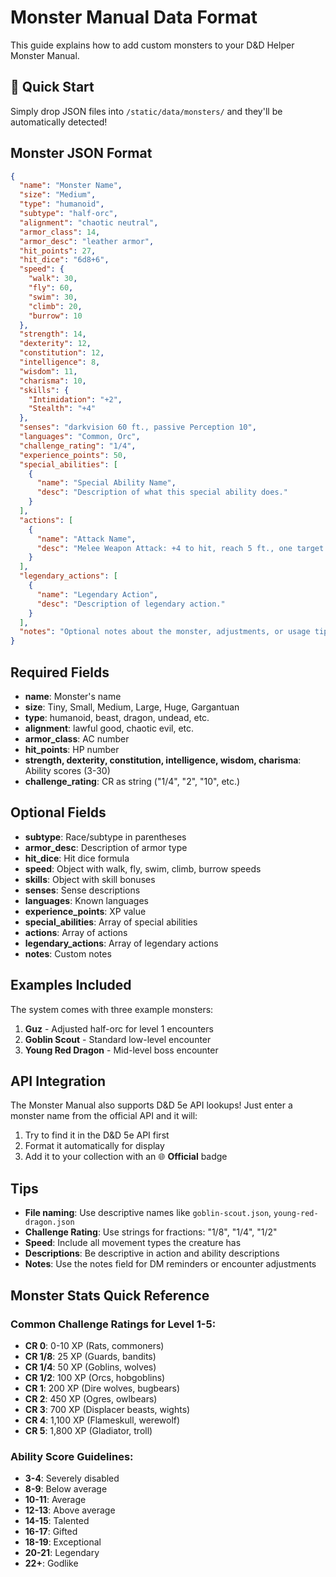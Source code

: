 # Monster Manual Data Format

This guide explains how to add custom monsters to your D&D Helper Monster Manual.

## 🐉 Quick Start

Simply drop JSON files into `/static/data/monsters/` and they'll be automatically detected!

## Monster JSON Format

```json
{
  "name": "Monster Name",
  "size": "Medium",
  "type": "humanoid",
  "subtype": "half-orc",
  "alignment": "chaotic neutral",
  "armor_class": 14,
  "armor_desc": "leather armor",
  "hit_points": 27,
  "hit_dice": "6d8+6",
  "speed": {
    "walk": 30,
    "fly": 60,
    "swim": 30,
    "climb": 20,
    "burrow": 10
  },
  "strength": 14,
  "dexterity": 12,
  "constitution": 12,
  "intelligence": 8,
  "wisdom": 11,
  "charisma": 10,
  "skills": {
    "Intimidation": "+2",
    "Stealth": "+4"
  },
  "senses": "darkvision 60 ft., passive Perception 10",
  "languages": "Common, Orc",
  "challenge_rating": "1/4",
  "experience_points": 50,
  "special_abilities": [
    {
      "name": "Special Ability Name",
      "desc": "Description of what this special ability does."
    }
  ],
  "actions": [
    {
      "name": "Attack Name",
      "desc": "Melee Weapon Attack: +4 to hit, reach 5 ft., one target. Hit: 6 (1d8 + 2) damage."
    }
  ],
  "legendary_actions": [
    {
      "name": "Legendary Action",
      "desc": "Description of legendary action."
    }
  ],
  "notes": "Optional notes about the monster, adjustments, or usage tips."
}
```

## Required Fields

- **name**: Monster's name
- **size**: Tiny, Small, Medium, Large, Huge, Gargantuan
- **type**: humanoid, beast, dragon, undead, etc.
- **alignment**: lawful good, chaotic evil, etc.
- **armor_class**: AC number
- **hit_points**: HP number
- **strength, dexterity, constitution, intelligence, wisdom, charisma**: Ability scores (3-30)
- **challenge_rating**: CR as string ("1/4", "2", "10", etc.)

## Optional Fields

- **subtype**: Race/subtype in parentheses
- **armor_desc**: Description of armor type
- **hit_dice**: Hit dice formula
- **speed**: Object with walk, fly, swim, climb, burrow speeds
- **skills**: Object with skill bonuses
- **senses**: Sense descriptions
- **languages**: Known languages
- **experience_points**: XP value
- **special_abilities**: Array of special abilities
- **actions**: Array of actions
- **legendary_actions**: Array of legendary actions
- **notes**: Custom notes

## Examples Included

The system comes with three example monsters:

1. **Guz** - Adjusted half-orc for level 1 encounters
2. **Goblin Scout** - Standard low-level encounter
3. **Young Red Dragon** - Mid-level boss encounter

## API Integration

The Monster Manual also supports D&D 5e API lookups! Just enter a monster name from the official API and it will:

1. Try to find it in the D&D 5e API first
2. Format it automatically for display
3. Add it to your collection with an 🌐 **Official** badge

## Tips

- **File naming**: Use descriptive names like `goblin-scout.json`, `young-red-dragon.json`
- **Challenge Rating**: Use strings for fractions: "1/8", "1/4", "1/2"
- **Speed**: Include all movement types the creature has
- **Descriptions**: Be descriptive in action and ability descriptions
- **Notes**: Use the notes field for DM reminders or encounter adjustments

## Monster Stats Quick Reference

### Common Challenge Ratings for Level 1-5:
- **CR 0**: 0-10 XP (Rats, commoners)
- **CR 1/8**: 25 XP (Guards, bandits) 
- **CR 1/4**: 50 XP (Goblins, wolves)
- **CR 1/2**: 100 XP (Orcs, hobgoblins)
- **CR 1**: 200 XP (Dire wolves, bugbears)
- **CR 2**: 450 XP (Ogres, owlbears)
- **CR 3**: 700 XP (Displacer beasts, wights)
- **CR 4**: 1,100 XP (Flameskull, werewolf)
- **CR 5**: 1,800 XP (Gladiator, troll)

### Ability Score Guidelines:
- **3-4**: Severely disabled
- **8-9**: Below average
- **10-11**: Average
- **12-13**: Above average
- **14-15**: Talented
- **16-17**: Gifted
- **18-19**: Exceptional
- **20-21**: Legendary
- **22+**: Godlike
